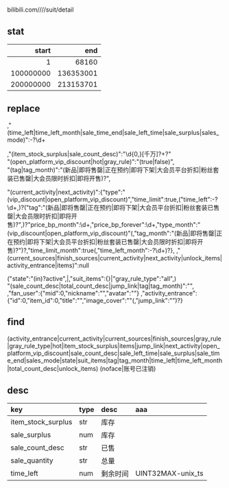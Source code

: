 #

bilibili.com////suit/detail

## stat
|start|end|
|--:|--:|
|1	|	68160 |
|100000000	| 136353001 |
|200000000	| 213153701 |

## replace
,"(time_left|time_left_month|sale_time_end|sale_left_time|sale_surplus|sales_mode)":-?\d+

,"(item_stock_surplus|sale_count_desc)":"\d{0,}[千万]?\+?"  
"(open_platform_vip_discount|hot|gray_rule)":"(true|false)",  
"(tag|tag_month)":"(新品|即将售罄|正在预约|即将下架|大会员平台折扣|粉丝套装已售罄|大会员限时折扣|即将开售)?",

"(current_activity|next_activity)":\{"type":"(vip_discount|open_platform_vip_discount)","time_limit":true,("time_left":-?\d+,)?("tag":"(新品|即将售罄|正在预约|即将下架|大会员平台折扣|粉丝套装已售罄|大会员限时折扣|即将开售)?",)?"price_bp_month":\d+,"price_bp_forever":\d+,"type_month":"(vip_discount|open_platform_vip_discount)"(,"tag_month":"(新品|即将售罄|正在预约|即将下架|大会员平台折扣|粉丝套装已售罄|大会员限时折扣|即将开售)?")?,"time_limit_month":true(,"time_left_month":-?\d+)?\},
,"(current_sources|finish_sources|current_activity|next_activity|unlock_items|activity_entrance|items)":null

("state":"(in)?active",|,"suit_items":\{\}|"gray_rule_type":"all",)  
"(sale_count_desc|total_count_desc|jump_link|tag|tag_month)":"",
,"fan_user":\{"mid":0,"nickname":"","avatar":""\}
,"activity_entrance":\{"id":0,"item_id":0,"title":"","image_cover":""(,"jump_link":"")?\}

## find
(activity_entrance|current_activity|current_sources|finish_sources|gray_rule|gray_rule_type|hot|item_stock_surplus|items|jump_link|next_activity|open_platform_vip_discount|sale_count_desc|sale_left_time|sale_surplus|sale_time_end|sales_mode|state|suit_items|tag|tag_month|time_left|time_left_month|total_count_desc|unlock_items)
(noface|账号已注销)

## desc
| key					| type	| desc	| aaa
|:--|:--|:--|:--|
| item_stock_surplus	| str	| 库存	|
| sale_surplus			| num	| 库存	|
| sale_count_desc		| str	| 已售	|
| sale_quantity			| str	| 总量	|
| time_left				| num	| 剩余时间	|UINT32MAX-unix_ts